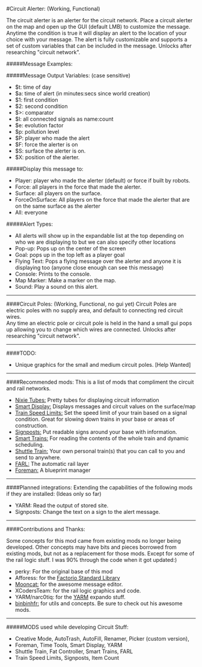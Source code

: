 #Circuit Alerter: (Working, Functional)

The circuit alerter is an alerter for the circuit network. Place a circuit alerter on the map and open up the GUI (default LMB) to customize the message. Anytime the condition is true it will display an alert to the location of your choice with your message. The alert is fully customizable and supports a set of custom variables that can be included in the message.  Unlocks after researching "circuit network".

#####Message Examples:

#####Message Output Variables: (case sensitive)
* $t: time of day
* $a: time of alert (in minutes:secs since world creation)
* $1: first condition
* $2: second condition
* $>: comparator
* $I: all connected signals as name:count
* $e: evolution factor
* $p: pollution level
* $P: player who made the alert
* $F: force the alerter is on
* $S: surface the alerter is on.
* $X: position of the alerter.

#####Display this message to:
* Player: player who made the alerter (default) or force if built by robots.
* Force: all players in the force that made the alerter.
* Surface: all players on the surface.
* ForceOnSurface: All players on the force that made the alerter that are on the same surface as the alerter
* All: everyone

#####Alert Types:
* All alerts will show up in the expandable list at the top depending on who we are displaying to but we can also specify other locations
* Pop-up: Pops up on the center of the screen
* Goal: pops up in the top left as a player goal
* Flying Text: Pops a flying message over the alerter and anyone it is displaying too (anyone close enough can see this message)
* Console: Prints to the console.
* Map Marker: Make a marker on the map.
* Sound: Play a sound on this alert.

---
####Circuit Poles: (Working, Functional, no gui yet)
Circuit Poles are electric poles with no supply area, and default to connecting red circuit wires.  
Any time an electric pole or circuit pole is held in the hand a small gui pops up allowing you to change which wires are connected. Unlocks after researching "circuit network".

---
####TODO:
* Unique graphics for the small and medium circuit poles. [Help Wanted]

---
####Recommended mods:
This is a list of mods that compliment the circuit and rail networks.

* [Nixie Tubes:](https://mods.factorio.com/mods/justarandomgeek/nixie-tubes) Pretty tubes for displaying circuit information
* [Smart Display:](https://mods.factorio.com/mods/binbinhfr/SmartDisplay) Displays messages and circuit values on the surface/map
* [Train Speed Limits:](https://mods.factorio.com/mods/icedevml/TrainSpeedLimit) Set the speed limit of your train based on a signal condition. Great for slowing down trains in your base or areas of construction.
* [Signposts:](https://mods.factorio.com/mods/icedevml/Signposts) Put readable signs around your base with information.
* [Smart Trains:](https://github.com/Choumiko/SmartTrains/releases) For reading the contents of the whole train and dynamic scheduling.
* [Shuttle Train:](https://mods.factorio.com/mods/simwir/ShuttleTrain) Your own personal train(s) that you can call to you and send to anywhere.
* [FARL:](https://mods.factorio.com/mods/Choumiko/FARL) The automatic rail layer
* [Foreman:](https://mods.factorio.com/mods/Choumiko/Foreman) A blueprint manager

---
####Planned integrations:
Extending the capabilities of the following mods if they are installed: (Ideas only so far)

* YARM: Read the output of stored site.
* Signposts: Change the text on a sign to the alert message.

---
####Contributions and Thanks:

Some concepts for this mod came from existing mods no longer being developed. Other concepts may have bits and pieces borrowed from existing mods, but not as a replacement for those mods.  Except for some of the rail logic stuff. I was 90% through the code when it got updated:)

* perky: For the original base of this mod
* Afforess: for the [Factorio Standard Library](https://github.com/Afforess/factorio-Stdlib)
* [Mooncat:](https://mods.factorio.com/mods/Mooncat) for the awesome message editor.
* XCodersTeam: for the rail logic graphics and code.
* YARM/narc0tiq: for the [YARM](https://mods.factorio.com/mods/Narc/YARM) expando stuff.
* [binbinhfr:](https://mods.factorio.com/mods/binbinhfr) for utils and concepts. Be sure to check out his awesome mods.

---
#####MODS used while developing Circuit Stuff:
* Creative Mode, AutoTrash, AutoFill, Renamer, Picker (custom version), 
* Foreman, Time Tools, Smart Display, YARM
* Shuttle Train, Fat Controller, Smart Trains, FARL
* Train Speed Limits, Signposts, Item Count
